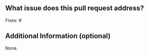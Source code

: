 <!-- Provide a general summary of your changes in the title above. -->

## What issue does this pull request address?
<!-- All pull requests must have an issue created first. -->
Fixes: #

## Additional Information (optional)
<!-- Insert additional information below. -->
None.
